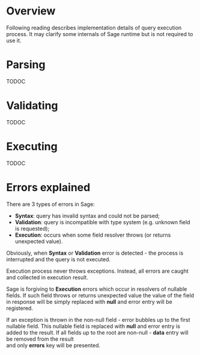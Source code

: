 # Overview
Following reading describes implementation details of query execution process. It may clarify some 
internals of Sage runtime but is not required to use it.

# Parsing

TODOC

# Validating
TODOC

# Executing
TODOC

# Errors explained
There are 3 types of errors in Sage:

- **Syntax**: query has invalid syntax and could not be parsed;
- **Validation**: query is incompatible with type system (e.g. unknown field is requested);
- **Execution**: occurs when some field resolver throws (or returns unexpected value).

Obviously, when **Syntax** or **Validation** error is detected - the process is interrupted and 
the query is not executed.

Execution process never throws exceptions. Instead, all errors are caught and collected in 
execution result.

Sage is forgiving to **Execution** errors which occur in resolvers of nullable fields. 
If such field throws or returns unexpected value the value of the field in response will be simply 
replaced with **null** and error entry will be registered.

If an exception is thrown in the non-null field - error bubbles up to the first nullable field. 
This nullable field is replaced with **null** and error entry is added to the result. 
If all fields up to the root are non-null - **data** entry will be removed from the result  
and only **errors** key will be presented.
